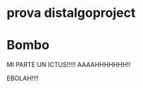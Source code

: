 prova
distalgoproject
===============
<h1>Bombo</h1>

MI PARTE UN ICTUS!!!!!
AAAAHHHHHHH!!




EBOLAH!!!!
